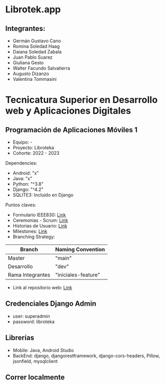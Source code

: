 # Librotek.app

## Integrantes:
* Germán Gustavo Cano
* Romina Soledad Haag
* Daiana Soledad Zabala
* Juan Pablo Suarez
* Giuliana Gesto
* Walter Facundo Salvatierra
* Augusto Dizanzo
* Valentina Tommasini


# Tecnicatura Superior en Desarrollo web y Aplicaciones Digitales
## Programación de Aplicaciones Móviles 1

- Equipo: -
- Proyecto: Libroteka
- Cohorte: 2022 - 2023

Dependencies: 
- Android: "x"
- Java: "x"
- Python: "^3.8"
- Django: "^4.2"
- SQLITE3: Incluido en Django

Puntos claves:
- Formulario IEEE830: [Link](https://github.com/ISPC-TSDW/Libroteka.app/wiki/Formulario-IEEE830#link-para-acceder-al-formulario)
- Ceremonias - Scrum: [Link](https://github.com/ISPC-TSDW/Libroteka.app/wiki/SPRINT-0)
- Historias de Usuario: [Link](https://github.com/ISPC-TSDW/Libroteka.app/wiki/Historias-de-Usuario)
- Milestones: [Link](https://github.com/ISPC-TSDW/Libroteka.app/milestones)
- Branching Strategy:

| Branch	| Naming Convention |
| -- | -- |
| Master |	"main"
| Desarrollo	| "dev"
| Rama Integrantes | "iniciales-feature"

- Link al repositorio web: [Link](https://github.com/ISPC-TSDW/Libroteka.web)

## Credenciales Django Admin
- user: superadmin
- password: libroteka

## Librerías
- Mobile: Java, Android Studio
- BackEnd: django, djangorestframework, django-cors-headers, Pillow, jsonfield, mysqlclient

## Correr localmente


